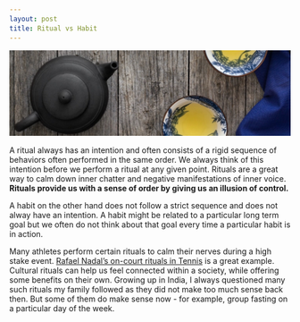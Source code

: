 ```yaml
---
layout: post
title: Ritual vs Habit
---
```


![](/images/teapot.jpeg)

A ritual always has an intention and often consists of a rigid sequence of behaviors often performed in the same order. We always think of this intention before we perform a ritual at any given point. Rituals are a great way to calm down inner chatter and negative manifestations of inner voice. **Rituals provide us with a sense of order by giving us an illusion of control.**

A habit on the other hand does not follow a strict sequence and does not alway have an intention. A habit might be related to a particular long term goal but we often do not think about that goal every time a particular habit is in action.

Many athletes perform certain rituals to calm their nerves during a high stake event. [Rafael Nadal’s on-court rituals in Tennis](https://ftw.usatoday.com/2014/06/rafael-nadal-ritual-tic-pick-water-bottles) is a great example. Cultural rituals can help us feel connected within a society, while offering some benefits on their own. Growing up in India, I always questioned many such rituals my family followed as they did not make too much sense back then. But some of them do make sense now - for example, group fasting on a particular day of the week.
